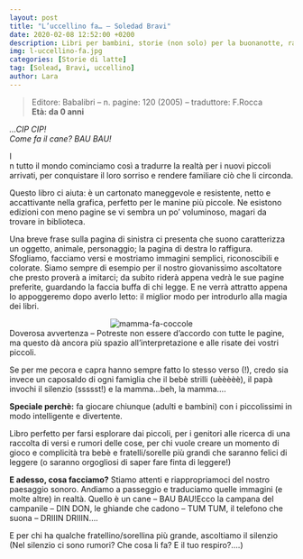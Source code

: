 ```yaml
---
layout: post
title: "L’uccellino fa… – Soledad Bravi"
date: 2020-02-08 12:52:00 +0200
description: Libri per bambini, storie (non solo) per la buonanotte, racconti e letture per giocare e leggere con i bimbi.
img: l-uccellino-fa.jpg
categories: [Storie di latte]
tag: [Solead, Bravi, uccellino]
author: Lara
---
```

> Editore: Babalibri – n. pagine: 120 (2005) – traduttore: F.Rocca   
**Età: da 0 anni**

*…CIP CIP!*   
*Come fa il cane? BAU BAU!*

<div class="dropcap">I</div>n  tutto il mondo cominciamo così a tradurre la realtà per i nuovi piccoli arrivati, per conquistare il loro sorriso e rendere familiare ciò che li circonda.

Questo libro ci aiuta: è un cartonato maneggevole e resistente, netto e accattivante nella grafica, perfetto per le manine più piccole. Ne esistono edizioni con meno pagine se vi sembra un po’ voluminoso, magari da trovare in biblioteca.

Una breve frase sulla pagina di sinistra ci presenta che suono caratterizza un oggetto, animale, personaggio; la pagina di destra lo raffigura.  Sfogliamo, facciamo versi e mostriamo immagini semplici, riconoscibili e colorate. Siamo sempre di esempio per il nostro giovanissimo ascoltatore che presto proverà a imitarci; da subito riderà appena vedrà le sue pagine preferite, guardando la faccia buffa di chi legge. E ne verrà attratto appena lo appoggeremo dopo averlo letto: il miglior modo per introdurlo alla magia dei libri.
<center><img src="https://www.ceraunavoltaunre.it/wp/wp-content/uploads/2018/02/uccellino-300x148.jpg" alt="mamma-fa-coccole"></center>
Doverosa avvertenza – Potreste non essere d’accordo con tutte le pagine, ma questo dà ancora più spazio all’interpretazione e alle risate dei vostri piccoli.

Se per me pecora e capra hanno sempre fatto lo stesso verso (!), credo sia invece un caposaldo di ogni famiglia che il bebè strilli (uèèèèè), il papà invochi il silenzio (ssssst!) e la mamma…beh, la mamma….

**Speciale perchè:** fa giocare chiunque (adulti e bambini) con i piccolissimi in modo intelligente e divertente.

Libro perfetto per farsi esplorare dai piccoli, per i genitori alle ricerca di una raccolta di versi e rumori delle cose,  per chi vuole creare un momento di gioco e complicità tra bebè e fratelli/sorelle più grandi che saranno felici di leggere (o saranno orgogliosi di saper fare finta di leggere!)

**E adesso, cosa facciamo?** Stiamo attenti e riappropriamoci del nostro paesaggio sonoro.  Andiamo a passeggio e traduciamo quelle immagini (e molte altre) in realtà. Quello è un cane – BAU BAU!Ecco la campana del campanile – DIN DON, le ghiande che cadono – TUM TUM,  il telefono che suona – DRIIIN DRIIIN….

E per chi ha qualche fratellino/sorellina più grande,  ascoltiamo il silenzio (Nel silenzio ci sono rumori? Che cosa li fa? E il tuo respiro?….)